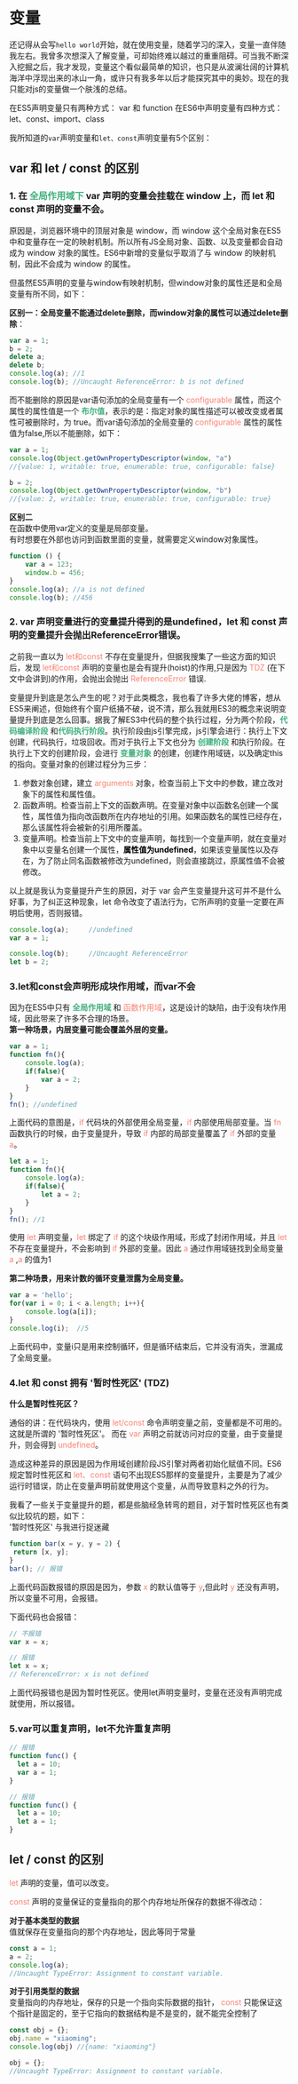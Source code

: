 # 变量

还记得从会写`hello world`开始，就在使用变量，随着学习的深入，变量一直伴随我左右。我曾多次想深入了解变量，可却始终难以越过的重重阻碍。可当我不断深入挖掘之后，我才发现，变量这个看似最简单的知识，也只是从波澜壮阔的计算机海洋中浮现出来的冰山一角，或许只有我多年以后才能探究其中的奥妙。现在的我只能对js的变量做一个肤浅的总结。

在ES5声明变量只有两种方式： var 和 function
在ES6中声明变量有四种方式：let、const、import、class

我所知道的`var`声明变量和`let、const`声明变量有5个区别：

## var 和 let / const 的区别

### 1. 在 <font color="#3EAF7C">**全局作用域下**</font> var 声明的变量会挂载在 window 上，而 let 和 const 声明的变量不会。
原因是，浏览器环境中的顶层对象是 window，而 window 这个全局对象在ES5中和变量存在一定的映射机制。所以所有JS全局对象、函数、以及变量都会自动成为 window 对象的属性。ES6中新增的变量似乎取消了与 window 的映射机制，因此不会成为 window 的属性。

但虽然ES5声明的变量与window有映射机制，但window对象的属性还是和全局变量有所不同，如下：

**区别一：全局变量不能通过delete删除，而window对象的属性可以通过delete删除**：
```js
var a = 1;
b = 2;
delete a;
delete b;
console.log(a); //1
console.log(b); //Uncaught ReferenceError: b is not defined
```
而不能删除的原因是var语句添加的全局变量有一个 <font color="#FA8072">configurable</font> 属性，而这个属性的属性值是一个 <font color="#3EAF7C">**布尔值**</font>，表示的是：指定对象的属性描述可以被改变或者属性可被删除时，为 true。而var语句添加的全局变量的 <font color="#FA8072">configurable</font> 属性的属性值为false,所以不能删除，如下：

```js
var a = 1;
console.log(Object.getOwnPropertyDescriptor(window, "a")
//{value: 1, writable: true, enumerable: true, configurable: false}

b = 2;
console.log(Object.getOwnPropertyDescriptor(window, "b")
//{value: 2, writable: true, enumerable: true, configurable: true}
```

**区别二**   
在函数中使用var定义的变量是局部变量。  
有时想要在外部也访问到函数里面的变量，就需要定义window对象属性。
```js
function () {
	var a = 123;
	window.b = 456;
}
console.log(a); //a is not defined
console.log(b); //456
```

### 2. var 声明变量进行的变量提升得到的是undefined，let 和 const 声明的变量提升会抛出ReferenceError错误。
之前我一直以为 <font color="#FA8072">let和const</font> 不存在变量提升，但据我搜集了一些这方面的知识后，发现 <font color="#FA8072">let和const</font> 声明的变量也是会有提升(hoist)的作用,只是因为 <font color="#FA8072">TDZ</font> (在下文中会讲到)的作用，会抛出会抛出 <font color="#FA8072">ReferenceError</font> 错误.

变量提升到底是怎么产生的呢？对于此类概念，我也看了许多大佬的博客，想从ES5来阐述，但始终有个窗户纸捅不破，说不清，那么我就用ES3的概念来说明变量提升到底是怎么回事。据我了解ES3中代码的整个执行过程，分为两个阶段，<font color="#3EAF7C">**代码编译阶段**</font> 和<font color="#3EAF7C">**代码执行阶段**</font>。执行阶段由js引擎完成，js引擎会进行：执行上下文创建，代码执行，垃圾回收。而对于执行上下文也分为 <font color="#3EAF7C">**创建阶段**</font> 和执行阶段。在执行上下文的创建阶段，会进行 <font color="#3EAF7C">**变量对象**</font> 的创建，创建作用域链，以及确定this的指向。变量对象的创建过程分为三步：  

1. 参数对象创建，建立 <font color="#FA8072">arguments</font> 对象，检查当前上下文中的参数，建立改对象下的属性和属性值。   
2. 函数声明。检查当前上下文的函数声明。在变量对象中以函数名创建一个属性，属性值为指向改函数所在内存地址的引用。如果函数名的属性已经存在，那么该属性将会被新的引用所覆盖。    
3.  变量声明。检查当前上下文中的变量声明，每找到一个变量声明，就在变量对象中以变量名创建一个属性，<font color="#000000">**属性值为undefined**</font>，如果该变量属性以及存在，为了防止同名函数被修改为undefined，则会直接跳过，原属性值不会被修改。 

以上就是我认为变量提升产生的原因，对于 var 会产生变量提升这可并不是什么好事，为了纠正这种现象，let 命令改变了语法行为，它所声明的变量一定要在声明后使用，否则报错。

```js
console.log(a); 	//undefined
var a = 1;

console.log(b);		//Uncaught ReferenceError
let b = 2;
```

### 3.let和const会声明形成块作用域，而var不会
因为在ES5中只有 <font color="#3EAF7C">**全局作用域**</font> 和 <font color="#FA8072">函数作用域</font>，这是设计的缺陷，由于没有块作用域，因此带来了许多不合理的场景。  
**第一种场景，内层变量可能会覆盖外层的变量。**
```js
var a = 1;
function fn(){
	console.log(a);
	if(false){
		var a = 2;
	}
}
fn(); //undefined
```
上面代码的意图是，<font color="#FA8072">if</font> 代码块的外部使用全局变量，<font color="#FA8072">if</font> 内部使用局部变量。当 <font color="#FA8072">fn</font> 函数执行的时候，由于变量提升，导致 <font color="#FA8072">if</font> 内部的局部变量覆盖了 <font color="#FA8072">if</font> 外部的变量 <font color="#FA8072">a</font>。

```js
let a = 1;
function fn(){
	console.log(a);
	if(false){
		let a = 2;
	}
}
fn(); //1
```
使用 <font color="#FA8072">let</font> 声明变量，<font color="#FA8072">let</font> 绑定了 <font color="#FA8072">if</font> 的这个块级作用域，形成了封闭作用域，并且 <font color="#FA8072">let</font> 不存在变量提升，不会影响到 <font color="#FA8072">if</font> 外部的变量。因此 <font color="#FA8072">a</font> 通过作用域链找到全局变量 <font color="#FA8072">a</font> ,<font color="#FA8072">a</font> 的值为1

**第二种场景，用来计数的循环变量泄露为全局变量。**
```js
var a = 'hello';
for(var i = 0; i < a.length; i++){
	console.log(a[i]);
}
console.log(i);  //5
```
上面代码中，变量i只是用来控制循环，但是循环结束后，它并没有消失，泄漏成了全局变量。

### 4.let 和 const 拥有 '暂时性死区' (TDZ)
**什么是暂时性死区？**

通俗的讲：在代码块内，使用 <font color="#FA8072">let/const</font> 命令声明变量之前，变量都是不可用的。这就是所谓的 '暂时性死区'。
而在 <font color="#FA8072">var</font> 声明之前就访问对应的变量，由于变量提升，则会得到 <font color="#FA8072">undefined</font>。

造成这种差异的原因是因为作用域创建阶段JS引擎对两者初始化赋值不同。ES6 规定暂时性死区和 <font color="#FA8072">let、const</font> 语句不出现ES5那样的变量提升，主要是为了减少运行时错误，防止在变量声明前就使用这个变量，从而导致意料之外的行为。

我看了一些关于变量提升的题，都是些脑经急转弯的题目，对于暂时性死区也有类似比较坑的题，如下：  
'暂时性死区' 与我进行捉迷藏
 ```js
function bar(x = y, y = 2) {
  return [x, y];
}
bar(); // 报错
 ```
上面代码函数报错的原因是因为，参数 <font color="#FA8072">x</font> 的默认值等于 <font color="#FA8072">y</font>,但此时  <font color="#FA8072">y</font> 还没有声明，所以变量不可用，会报错。

下面代码也会报错：
```js
// 不报错
var x = x;

// 报错
let x = x;
// ReferenceError: x is not defined
```
上面代码报错也是因为暂时性死区。使用let声明变量时，变量在还没有声明完成就使用，所以报错。

### 5.var可以重复声明，let不允许重复声明
```js
// 报错
function func() {
  let a = 10;
  var a = 1;
}

// 报错
function func() {
  let a = 10;
  let a = 1;
}
```

## let / const 的区别
<font color="#FA8072">let </font> 声明的变量，值可以改变。

 <font color="#FA8072">const</font> 声明的变量保证的变量指向的那个内存地址所保存的数据不得改动：

**对于基本类型的数据**  
值就保存在变量指向的那个内存地址，因此等同于常量
```js
const a = 1;
a = 2;
console.log(a);
//Uncaught TypeError: Assignment to constant variable.
```
**对于引用类型的数据**  
变量指向的内存地址，保存的只是一个指向实际数据的指针， <font color="#FA8072">const</font> 只能保证这个指针是固定的，至于它指向的数据结构是不是变的，就不能完全控制了
```js
const obj = {};
obj.name = "xiaoming";
console.log(obj) //{name: "xiaoming"}

obj = {};
//Uncaught TypeError: Assignment to constant variable.
```